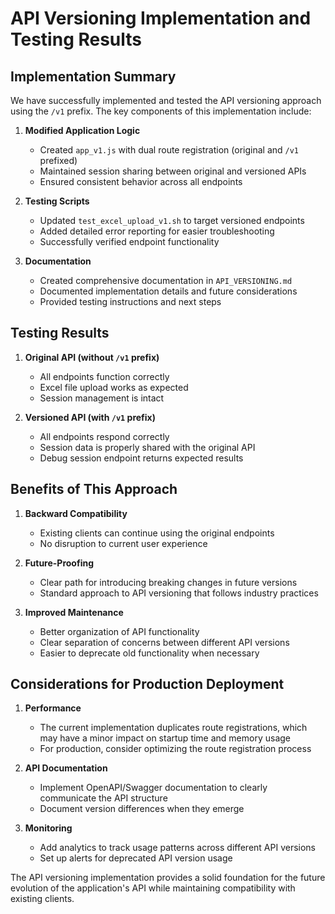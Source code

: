 # API Versioning Implementation and Testing Results

## Implementation Summary

We have successfully implemented and tested the API versioning approach using the `/v1` prefix. The key components of this implementation include:

1. **Modified Application Logic**
   - Created `app_v1.js` with dual route registration (original and `/v1` prefixed)
   - Maintained session sharing between original and versioned APIs
   - Ensured consistent behavior across all endpoints

2. **Testing Scripts**
   - Updated `test_excel_upload_v1.sh` to target versioned endpoints
   - Added detailed error reporting for easier troubleshooting
   - Successfully verified endpoint functionality

3. **Documentation**
   - Created comprehensive documentation in `API_VERSIONING.md`
   - Documented implementation details and future considerations
   - Provided testing instructions and next steps

## Testing Results

1. **Original API (without `/v1` prefix)**
   - All endpoints function correctly
   - Excel file upload works as expected
   - Session management is intact

2. **Versioned API (with `/v1` prefix)**
   - All endpoints respond correctly
   - Session data is properly shared with the original API
   - Debug session endpoint returns expected results

## Benefits of This Approach

1. **Backward Compatibility**
   - Existing clients can continue using the original endpoints
   - No disruption to current user experience

2. **Future-Proofing**
   - Clear path for introducing breaking changes in future versions
   - Standard approach to API versioning that follows industry practices

3. **Improved Maintenance**
   - Better organization of API functionality
   - Clear separation of concerns between different API versions
   - Easier to deprecate old functionality when necessary

## Considerations for Production Deployment

1. **Performance**
   - The current implementation duplicates route registrations, which may have a minor impact on startup time and memory usage
   - For production, consider optimizing the route registration process

2. **API Documentation**
   - Implement OpenAPI/Swagger documentation to clearly communicate the API structure
   - Document version differences when they emerge

3. **Monitoring**
   - Add analytics to track usage patterns across different API versions
   - Set up alerts for deprecated API version usage

The API versioning implementation provides a solid foundation for the future evolution of the application's API while maintaining compatibility with existing clients.

